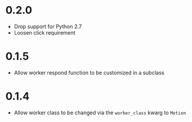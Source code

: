 # 0.2.0

* Drop support for Python 2.7
* Loosen click requirement

# 0.1.5

* Allow worker respond function to be customized in a subclass

# 0.1.4

* Allow worker class to be changed via the `worker_class` kwarg to `Motion`
